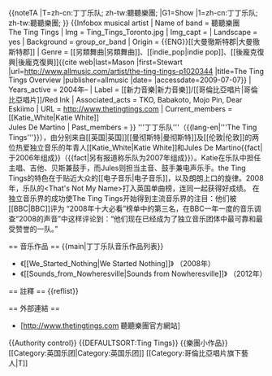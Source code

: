 {{noteTA
|T=zh-cn:丁丁乐队; zh-tw:聽聽樂團;
|G1=Show
|1=zh-cn:丁丁乐队; zh-tw:聽聽樂團;
}}
{{Infobox musical artist
| Name of band        = 聽聽樂團<br />The Ting Tings
| Img                 = Ting_Tings_Toronto.jpg
| Img_capt            = 
| Landscape           = yes
| Background          = group_or_band
| Origin              = {{ENG}}[[大曼徹斯特郡|大曼徹斯特郡]]
| Genre               =  [[另類舞曲|另類舞曲]]、[[indie_pop|indie pop]]、[[後龐克復興|後龐克復興]]<ref name="autogenerated1">{{cite web|last=Mason |first=Stewart |url=http://www.allmusic.com/artist/the-ting-tings-p1020344 |title=The Ting Tings Overview |publisher=allmusic |date= |accessdate=2009-07-07}}</ref>
| Years_active        = 2004年–
| Label               = [[新力音樂|新力音樂]]/[[哥倫比亞唱片|哥倫比亞唱片]]/Red Ink
| Associated_acts     = TKO, Babakoto, Mojo Pin, Dear Eskiimo
| URL                 = http://www.thetingtings.com
| Current_members     = [[Katie_White|Katie White]]<br />Jules De Martino
| Past_members        = 
}}
'''丁丁乐队'''（{{lang-en|'''The Ting Tings'''}}），由分别来自[[英国|英国]][[曼彻斯特|曼彻斯特]]及[[伦敦|伦敦]]的两位热爱独立音乐的年青人[[Katie_White|Katie White]]和Jules De Martino{{fact|于2006年组成}}（{{fact|另有报道称乐队为2007年组成}}）。Katie在乐队中担任主唱、吉他、贝斯兼鼓手，而Jules则担当主音、鼓手兼电声乐手。the Ting Tings的特色在于贴近大众的[[电子音乐|电子音乐]]，以及朗朗上口的旋律。2008年，乐队的<That's Not My Name>打入英国单曲榜，连同<Great DJ>一起获得好成绩。
在独立音乐界的成功使The Ting Tings开始得到主流音乐界的注目：他们被[[BBC|BBC]]评为 “2008年十大必看”榜单中的第三名，在BBC一年一度的音乐调查“2008的声音”中这样评论到：“他们现在已经成为了独立音乐团体中最可靠和最受赞誉的一队。”

== 音乐作品 ==
{{main|丁丁乐队音乐作品列表}}
* 《[[We_Started_Nothing|We Started Nothing]]》 （2008年）
* 《[[Sounds_from_Nowheresville|Sounds from Nowheresville]]》 （2012年）

== 註釋 ==
{{reflist}}

== 外部連結 ==
* [http://www.thetingtings.com 聽聽樂團官方網站]

{{Authority control}}
{{DEFAULTSORT:Ting Tings}}
{{樂團小作品}}
[[Category:英国乐团|Category:英国乐团]]
[[Category:哥倫比亞唱片旗下藝人|T]]